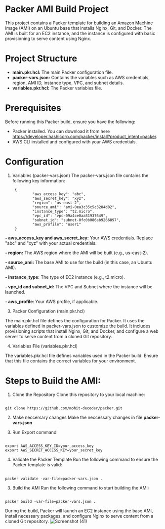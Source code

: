 # Packer AMI Build Project
This project contains a Packer template for building an Amazon Machine Image (AMI) on an Ubuntu base that installs Nginx, Git, and Docker. The AMI is built for an EC2 instance, and the instance is configured with basic provisioning to serve content using Nginx.

# Project Structure

-  **main.pkr.hcl:** The main Packer configuration file.
-  **packer-vars.json:** Contains the variables such as AWS credentials, region, AMI ID, instance type, VPC, and subnet details.
-  **variables.pkr.hcl:** The Packer variables file.

# Prerequisites
Before running this Packer build, ensure you have the following:

-  Packer installed. You can download it from here https://developer.hashicorp.com/packer/install?product_intent=packer.
-  AWS CLI installed and configured with your AWS credentials.

# Configuration

1. Variables (packer-vars.json) The packer-vars.json file contains the following key information:

		{
                "aws_access_key": "abc",
                "aws_secret_key": "xyz",
                "region": "us-east-2",
                "source_ami": "ami-0ea3c35c5c3284d82",
                "instance_type": "t2.micro",
                "vpc_id": "vpc-09a4ce0aa31937649",
                "subnet_id": "subnet-0fc0b086ab9266897",
                "aws_profile": "user1"
		} 

**-  aws_access_key and aws_secret_key:** Your AWS credentials. Replace "abc" and "xyz" with your actual credentials.

**-  region:** The AWS region where the AMI will be built (e.g., us-east-2).

**-  source_ami:** The base AMI to use for the build (in this case, an Ubuntu AMI).

**-  instance_type:** The type of EC2 instance (e.g., t2.micro).

**-  vpc_id and subnet_id:** The VPC and Subnet where the instance will be launched.

**-  aws_profile**: Your AWS profile, if applicable.

3. Packer Configuration (main.pkr.hcl)

The main.pkr.hcl file defines the configuration for Packer. It uses the variables defined in packer-vars.json to customize the build. It includes provisioning scripts that install Nginx, Git, and Docker, and configure a web server to serve content from a cloned Git repository.

4. Variables File (variables.pkr.hcl)

The variables.pkr.hcl file defines variables used in the Packer build. Ensure that this file contains the correct variables for your environment.

# Steps to Build the AMI:

1. Clone the Repository
Clone this repository to your local machine:
## 
    git clone https://github.com/mohit-decoder/packer.git

2. Make neccersary changes
Make the neccessary changes in file **packer-vars.json**

3. Run Export command
##
    export AWS_ACCESS_KEY_ID=your_access_key
    export AWS_SECRET_ACCESS_KEY=your_secret_key

4. Validate the Packer Template
Run the following command to ensure the Packer template is valid:
##
    packer validate -var-file=packer-vars.json .

3. Build the AMI
Run the following command to start building the AMI:
##
    packer build -var-file=packer-vars.json .

During the build, Packer will launch an EC2 instance using the base AMI, install necessary packages, and configure Nginx to serve content from a cloned Git repository.
![Screenshot (41)](https://github.com/user-attachments/assets/93ee4e4f-4b40-422a-bb62-fbbf2af22c85)


